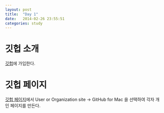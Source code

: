 ```yaml
---
layout: post
title:  "Day 1"
date:   2014-02-26 23:55:51
categories: study
---
```


# 깃헙 소개

[깃헙][github]에 가입한다.

# 깃헙 페이지

[깃헙 페이지][gh-pages]에서 User or Organization site -> GitHub for Mac 
을 선택하여 각자 개인 페이지를 만든다.

[github]: https://github.com/
[gh-pages]: http://pages.github.com/
